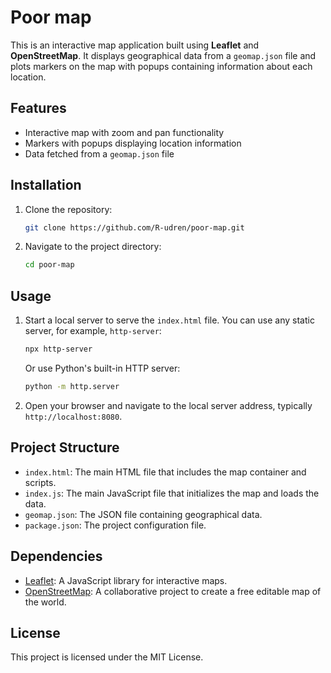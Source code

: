 # Poor map

This is an interactive map application built using **Leaflet** and **OpenStreetMap**. It displays geographical data from a `geomap.json` file and plots markers on the map with popups containing information about each location.

## Features

- Interactive map with zoom and pan functionality
- Markers with popups displaying location information
- Data fetched from a `geomap.json` file

## Installation

1. Clone the repository:
    ```sh
    git clone https://github.com/R-udren/poor-map.git
    ```
2. Navigate to the project directory:
    ```sh
    cd poor-map
    ```

## Usage

1. Start a local server to serve the `index.html` file. You can use any static server, for example, `http-server`:
    ```sh
    npx http-server
    ```
   
    Or use Python's built-in HTTP server:
    ```sh
    python -m http.server
    ```
2. Open your browser and navigate to the local server address, typically `http://localhost:8080`.

## Project Structure

- `index.html`: The main HTML file that includes the map container and scripts.
- `index.js`: The main JavaScript file that initializes the map and loads the data.
- `geomap.json`: The JSON file containing geographical data.
- `package.json`: The project configuration file.

## Dependencies

- [Leaflet](https://leafletjs.com/): A JavaScript library for interactive maps.
- [OpenStreetMap](https://www.openstreetmap.org/): A collaborative project to create a free editable map of the world.

## License

This project is licensed under the MIT License.